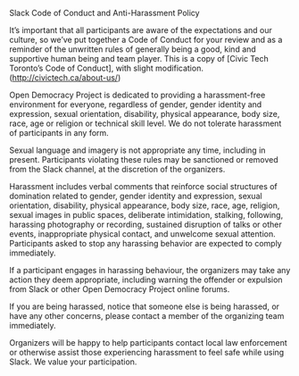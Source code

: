 Slack Code of Conduct and Anti-Harassment Policy

It’s important that all participants are aware of the expectations and our culture, so we’ve put together a Code of Conduct for your review and as a reminder of the unwritten rules of generally being a good, kind and supportive human being and team player.
This is a copy of [Civic Tech Toronto’s Code of Conduct], with slight modification.(http://civictech.ca/about-us/)

Open Democracy Project is dedicated to providing a harassment-free environment for everyone, regardless of gender, gender identity and expression, sexual orientation, disability, physical appearance, body size, race, age or religion or technical skill level. We do not tolerate harassment of participants in any form.

Sexual language and imagery is not appropriate any time, including in present. Participants violating these rules may be sanctioned or removed from the Slack channel, at the discretion of the organizers.

Harassment includes verbal comments that reinforce social structures of domination related to gender, gender identity and expression, sexual orientation, disability, physical appearance, body size, race, age, religion, sexual images in public spaces, deliberate intimidation, stalking, following, harassing photography or recording, sustained disruption of talks or other events, inappropriate physical contact, and unwelcome sexual attention. Participants asked to stop any harassing behavior are expected to comply immediately.

If a participant engages in harassing behaviour, the organizers may take any action they deem appropriate, including warning the offender or expulsion from Slack or other Open Democracy Project online forums.

If you are being harassed, notice that someone else is being harassed, or have any other concerns, please contact a member of the organizing team immediately.

Organizers will be happy to help participants contact local law enforcement or otherwise assist those experiencing harassment to feel safe while using Slack. We value your participation.
